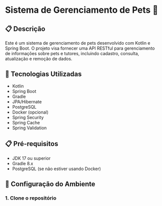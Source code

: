 # Sistema de Gerenciamento de Pets 🐾

## 📋 Descrição

Este é um sistema de gerenciamento de pets desenvolvido com Kotlin e Spring Boot. O projeto visa fornecer uma API
RESTful para gerenciamento de informações sobre pets e tutores, incluindo cadastro, consulta, atualização e remoção de
dados.

## 🚀 Tecnologias Utilizadas

- Kotlin
- Spring Boot
- Gradle
- JPA/Hibernate
- PostgreSQL
- Docker (opcional)
- Spring Security
- Spring Cache
- Spring Validation

## 📋 Pré-requisitos

- JDK 17 ou superior
- Gradle 8.x
- PostgreSQL (se não estiver usando Docker)

## 🔧 Configuração do Ambiente

### 1. Clone o repositório